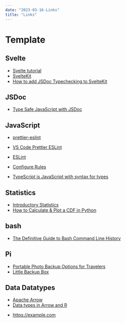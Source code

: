 ```yaml
---
date: "2023-03-16-Links"
title: "Links"
---
```

<!-- markdownlint-disable MD025 -->
# Template
<!-- markdownlint-enable MD025 -->

## Svelte

* [Svelte tutorial](https://svelte.dev/tutorial/basics)
* [SvelteKit](https://kit.svelte.dev)
* [How to add JSDoc Typechecking to SvelteKit](https://www.swyx.io/jsdoc-swyxkit)

## JSDoc

* [Type Safe JavaScript with JSDoc](https://medium.com/@trukrs/type-safe-javascript-with-jsdoc-7a2a63209b76)

## JavaScript

* [prettier-eslint](https://github.com/prettier/prettier-eslint)
* [VS Code Prettier ESLint](https://github.com/idahogurl/vs-code-prettier-eslint)
* [ESLint](https://eslint.org)
* [Configure Rules](https://eslint.org/docs/latest/use/configure/rules)

* [TypeScript is JavaScript with syntax for types](https://www.typescriptlang.org)

## Statistics

* [Introductory Statistics](https://stats.libretexts.org/Bookshelves/Introductory_Statistics)
* [How to Calculate & Plot a CDF in Python](https://www.statology.org/cdf-python/)

## bash

* [The Definitive Guide to Bash Command Line History](https://catonmat.net/the-definitive-guide-to-bash-command-line-history)

## Pi

* [Portable Photo Backup Options for Travelers](https://dphacks.com/2019/11/14/portable-photo-backup-options-for-travelers/)
* [Little Backup Box](https://github.com/outdoorbits/little-backup-box#installation)

## Data Datatypes

* [Apache Arrow](https://arrow.apache.org)
* [Data types in Arrow and R](https://blog.djnavarro.net/posts/2022-03-04_data-types-in-arrow-and-r/)

<!-- markdownlint-disable MD034 -->
* https://example.com
<!-- markdownlint-enable MD034 -->
